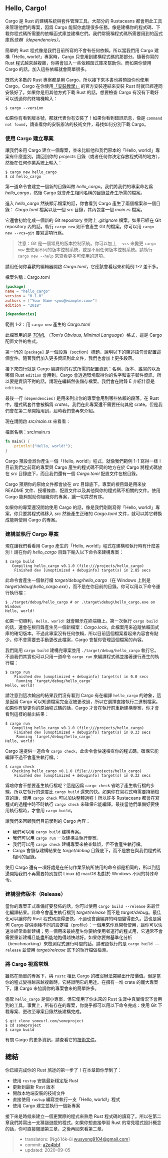 ## Hello, Cargo!

Cargo 是 Rust 的建構系統與套件管理工具。大部分的 Rustaceans 都會用此工具來管理他們的專案，因爲 Cargo 能幫你處理很多任務，像是建構你的程式碼、下載你程式碼所需要的依賴函式庫並建構它們。我們常簡稱程式碼所需要用到的函式庫爲*依賴（dependencies）*。

簡單的 Rust 程式像是我們目前所寫的不會有任何依賴。所以當我們用 Cargo 建構「Hello, world!」專案時，Cargo 只會用到建構程式碼的那部分。隨著你寫的 Rust 程式越來越複雜，你將會加入一些依賴函式庫來幫助你。而如果你使用 Cargo 的話，加入這些依賴就會簡單很多。

既然大多數的 Rust 專案都是用 Cargo，所以接下來本書也將預設你也使用 Cargo。Cargo 在你使用[「安裝教學」][installation]<!-- ignore --> 的官方安裝連結來安裝 Rust 時就已經連同安裝好了。如果你是用其他方式下載 Rust 的話，想要檢查 Cargo 有沒有下載好可以透過你的終端機輸入：

```console
$ cargo --version
```

如果你有看到版本號，那就代表你有安裝了！如果你看到錯誤訊息，像是 `command not found`，請查看你的安裝辦法的技術文件，尋找如何分別下載 Cargo。

### 使用 Cargo 建立專案

讓我們來用 Cargo 建立一個專案，並來比較他和我們原本的「Hello, world!」專案有什麼差別。請回到你的 *projects*  目錄（或者任何你決定存放程式碼的地方），然後在任何作業系統上輸入：

```console
$ cargo new hello_cargo
$ cd hello_cargo
```

第一道命令會建立一個新的目錄叫做 *hello_cargo*。我們將我們的專案命名爲 *hello_cargo*，然後 Cargo 就會產生相同名稱的目錄並產生所需的檔案。

進入 *hello_cargo* 然後顯示檔案的話，你會看到 Cargo 產生了兩個檔案和一個目錄： *Cargo.toml* 檔案以及一個 *src* 目錄，其內包含一個 *main.rs* 檔案。

它還會初始化成一個新的 Git repository 並附上 *.gitignore* 檔案。如果已經在 Git repository 內的話，執行 `cargo new` 則不會產生 Git 的檔案。你可以用 `cargo new --vcs=git` 覆寫這項行爲。

> 注意：Git 是一個常見的版本控制系統。你可以加上 `--vcs` 來變更 `cargo new` 去使用不同的版本控制系統，或是不用任何版本控制系統。請執行 `cargo new --help` 來查看更多可使用的選項。

請用任何你喜歡的編輯器開啟 *Cargo.toml*，它應該會看起來和範例 1-2 差不多。

<span class="filename">檔案名稱：Cargo.toml</span>

```toml
[package]
name = "hello_cargo"
version = "0.1.0"
authors = ["Your Name <you@example.com>"]
edition = "2018"

[dependencies]
```

<span class="caption">範例 1-2：用 `cargo new` 產生的 *Cargo.toml*</span>

此檔案用的是 [*TOML*](https://toml.io)<!-- ignore --> （*Tom’s Obvious, Minimal Language*）格式，這是 Cargo 配置文件的格式。

第一行的 `[package]` 是一個段落（section）標題，說明以下的陳述語句會配置這個套件。隨著我們加入更多資訊到此文件，我們也會加上更多段落。

接下來四行就是 Cargo 編譯你的程式所需的配置資訊：名稱、版本、誰寫的以及哪個 Rust `edition` 會用到。Cargo 會透過環境取得你的名字和電子郵件資訊，所以要是資訊不對的話，請現在編輯然後儲存檔案。我們會在附錄 E 介紹什麼是 `edition`。

最後一行 `[dependencies]` 是用來列出你的專案會用到哪些依賴的段落。在 Rust 中，程式碼套件會被稱爲 *crates*。我們在此專案還不需要任何其他 crate。但是我們會在第二章開始用到，屆時我們會再來介紹。

現在請開啟 *src/main.rs* 來看看：

<span class="filename">檔案名稱：src/main.rs</span>

```rust
fn main() {
    println!("Hello, world!");
}
```

Cargo 預設會爲你產生一個「Hello, world!」程式，就像我們範例 1-1 寫得一樣！目前我們之前寫的專案與 Cargo 產生的程式碼不同的地方在於 Cargo 將程式碼放在 *src* 目錄底下，而且我們還有一個 *Cargo.toml* 配置文件在根目錄。

Cargo 預期你的原始文件都會放在 *src* 目錄底下。專案的根目錄是用來放 README 文件、授權條款、配置文件以及其他與你的程式碼不相關的文件。使用 Cargo 能夠幫助你組織你的專案，讓一切井然有序。

如果你的專案還沒開始使用 Cargo 的話，像是我們剛剛寫得「Hello, world!」專案，你只要將程式碼移入 *src* 然後產生正確的 *Cargo.toml* 文件，就可以將它轉換成能夠使用 Cargo 的專案。

### 建構並執行 Cargo 專案

現在讓我們看看用 Cargo 產生的「Hello, world!」程式在建構和執行時有什麼差別！請在你的 *hello_cargo* 目錄下輸入以下命令來建構專案：

```console
$ cargo build
   Compiling hello_cargo v0.1.0 (file:///projects/hello_cargo)
    Finished dev [unoptimized + debuginfo] target(s) in 2.85 secs
```

此命令會產生一個執行檔 *target/debug/hello_cargo*（在 Windows 上則是 *target\debug\hello_cargo.exe*），而不是在你目前的目錄。你可以用以下命令運行執行檔：

```console
$ ./target/debug/hello_cargo # or .\target\debug\hello_cargo.exe on Windows
Hello, world!
```

如果一切順利，`Hello, world!` 就會顯示在終端機上。第一次執行 `cargo build` 的話，還會在根目錄產生另一個新檔案：*Cargo.lock*。此檔案用來追蹤依賴函式庫的確切版本。不過此專案沒有任何依賴，所以目前這個檔案看起來內容會有點少。你不會需要去手動更改此檔案，Cargo 會幫你管理這個檔案的內容。

我們剛用 `cargo build` 建構完專案並用 `./target/debug/hello_cargo` 執行它。不過我們其實也可以只用一道命令 `cargo run` 來編譯程式碼並接著運行產生的執行檔：

```console
$ cargo run
    Finished dev [unoptimized + debuginfo] target(s) in 0.0 secs
     Running `target/debug/hello_cargo`
Hello, world!
```

請注意到這次輸出的結果我們沒有看到 Cargo 有在編譯 `hello_cargo` 的跡象，這是因爲 Cargo 可以知道檔案完全沒被更改過，所以它選擇直接執行二進制檔案。如果你有變更你的原始程式碼的話，Cargo 才會在執行前重新建構專案，你才會看到這樣的輸出結果：

```console
$ cargo run
   Compiling hello_cargo v0.1.0 (file:///projects/hello_cargo)
    Finished dev [unoptimized + debuginfo] target(s) in 0.33 secs
     Running `target/debug/hello_cargo`
Hello, world!
```

Cargo 還提供一道命令 `cargo check`，此命令會快速檢查你的程式碼，確保它能編譯不過不會產生執行檔。：

```console
$ cargo check
   Checking hello_cargo v0.1.0 (file:///projects/hello_cargo)
    Finished dev [unoptimized + debuginfo] target(s) in 0.32 secs
```

爲啥你會不想要產生執行檔呢？這是因爲 `cargo check` 省略了產生執行檔的步驟，所以它執行的速度比 `cargo build` 還來的快。如果你在寫程式時需要持續檢查的話，使用 `cargo check` 可以加快整體過程！所以許多 Rustaceans 都會在寫程式的過程中時不時執行 `cargo check` 來確保它能編譯。最後當他們準備好要使用執行檔時，才會用 `cargo build`。

讓我們來回顧我們目前學到的 Cargo 內容：

* 我們可以用 `cargo build` 建構專案。
* 我們可以用 `cargo run` 一次建構並執行專案。
* 我們可以用 `cargo check` 建構專案來檢查錯誤，但不會產生執行檔。
* Cargo 會儲存建構結果在 *target/debug* 目錄底下，而不是放在與我們程式碼相同的目錄。

使用 Cargo 還有一項好處是在任何作業系統所使用的命令都是相同的，所以到這邊開始我們不再需要特別提供 Linux 和 macOS 相對於 Windows 不同的特殊命令。

### 建構發佈版本（Release）

當你的專案正式準備好要發佈的話，你可以使用 `cargo build --release` 來最佳化編譯結果。此命令會產生執行檔到 *target/release* 而不是 *target/debug*。最佳化可以讓你的 Rust 程式碼跑得更快，不過也會讓編譯的時間變得更久。這也是爲何 Cargo 提供兩種不同的設定檔（profile）：一個用來作爲開發使用，讓你可以快速並經常重新建構；另一個用來最終產生你要給使用者運行的程式用，它通常不會需要重新建構且能盡所能地跑得越快越好。如果你要做基準化分析（benchmarking）來檢測程式運行時間的話，請確認執行的是 `cargo build --release` 並使用 *target/release* 底下的執行檔做檢測。

### 將 Cargo 視爲常規

雖然在簡單的專案下，與 `rustc` 相比 Cargo 的確沒辦法突顯出什麼價值。但是當你的程式變得越來越複雜時，它將證明它的用途。在擁有一堆 crate 的龐大專案下，讓 Cargo 來協調你的專案會來的簡單許多。

儘管 `hello_cargo` 是個小專案，但它使用了你未來的 Rust 生涯中真實情況下會用到的工具。事實上，所有存在的專案，你幾乎都可以用以下命令完成：使用 Git 下載專案、更改至專案目錄然後建構完成。

```console
$ git clone someurl.com/someproject
$ cd someproject
$ cargo build
```

有關 Cargo 的更多資訊，請查看它的[技術文件]。

[技術文件]: https://doc.rust-lang.org/cargo/

## 總結

你已經完成你的 Rust 旅途的第一步了！在本章節你學到了：

* 使用 `rustup` 安裝最新穩定版 Rust
* 更新到最新 Rust 版本
* 開啟本地端安裝的技術文件
* 直接使用 `rustup` 編寫並執行一支「Hello, world!」程式
* 使用 Cargo 建立並執行一個新專案

接下來是時候來建立一個更實際的程式來熟悉 Rust 程式碼的讀寫了。所以在第二章我們將寫出一支猜謎遊戲的程式。如果你想直接學習 Rust 的常見程式設計概念的話，你可直接閱讀第三章，之後再回來看第二章。

[installation]: ch01-01-installation.html#installation

> - translators: [Ngô͘ Io̍k-ūi <wusyong9104@gmail.com>]
> - commit: [a2e4bbf](https://github.com/rust-lang/book/blob/a2e4bbfdfbdb195bf134e5a53174d7d4ab027b1f/src/ch01-03-hello-cargo.md)
> - updated: 2020-09-05